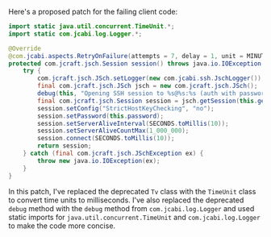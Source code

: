 Here's a proposed patch for the failing client code:

```java
import static java.util.concurrent.TimeUnit.*;
import static com.jcabi.log.Logger.*;

@Override
@com.jcabi.aspects.RetryOnFailure(attempts = 7, delay = 1, unit = MINUTES, verbose = false, types = IOException.class)
protected com.jcraft.jsch.Session session() throws java.io.IOException {
    try {
        com.jcraft.jsch.JSch.setLogger(new com.jcabi.ssh.JschLogger());
        final com.jcraft.jsch.JSch jsch = new com.jcraft.jsch.JSch();
        debug(this, "Opening SSH session to %s@%s:%s (auth with password)...", this.getLogin(), this.getAddr(), this.getPort());
        final com.jcraft.jsch.Session session = jsch.getSession(this.getLogin(), this.getAddr(), this.getPort());
        session.setConfig("StrictHostKeyChecking", "no");
        session.setPassword(this.password);
        session.setServerAliveInterval(SECONDS.toMillis(10));
        session.setServerAliveCountMax(1_000_000);
        session.connect(SECONDS.toMillis(10));
        return session;
    } catch (final com.jcraft.jsch.JSchException ex) {
        throw new java.io.IOException(ex);
    }
}
```

In this patch, I've replaced the deprecated `Tv` class with the `TimeUnit` class to convert time units to milliseconds. I've also replaced the deprecated `debug` method with the `debug` method from `com.jcabi.log.Logger` and used static imports for `java.util.concurrent.TimeUnit` and `com.jcabi.log.Logger` to make the code more concise.